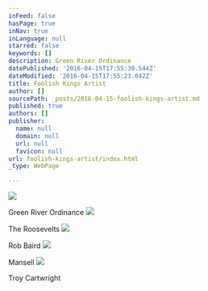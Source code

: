 ```yaml
---
inFeed: false
hasPage: true
inNav: true
inLanguage: null
starred: false
keywords: []
description: Green River Ordinance
datePublished: '2016-04-15T17:55:30.544Z'
dateModified: '2016-04-15T17:55:23.042Z'
title: Foolish Kings Artist
author: []
sourcePath: _posts/2016-04-15-foolish-kings-artist.md
published: true
authors: []
publisher:
  name: null
  domain: null
  url: null
  favicon: null
url: foolish-kings-artist/index.html
_type: WebPage

---
```

![](https://the-grid-user-content.s3-us-west-2.amazonaws.com/4deeaf49-cffc-4d62-87a3-20b6e8ea3718.jpg)

Green River Ordinance
![](https://s3-us-west-2.amazonaws.com/the-grid-img/p/29414b9fec257a4f1405e48c2e89f7c0f1124410.jpg)

The Roosevelts
![](https://s3-us-west-2.amazonaws.com/the-grid-img/p/d435b2583cc801f48c0da572938636d46f5b5c44.jpg)

Rob Baird
![](https://the-grid-user-content.s3-us-west-2.amazonaws.com/8d9f7530-9429-4e1e-a922-c40dc03a04f4.jpg)

Mansell
![](https://the-grid-user-content.s3-us-west-2.amazonaws.com/de03cc63-0c96-4232-a788-1fb7f1c67478.jpg)

Troy Cartwright